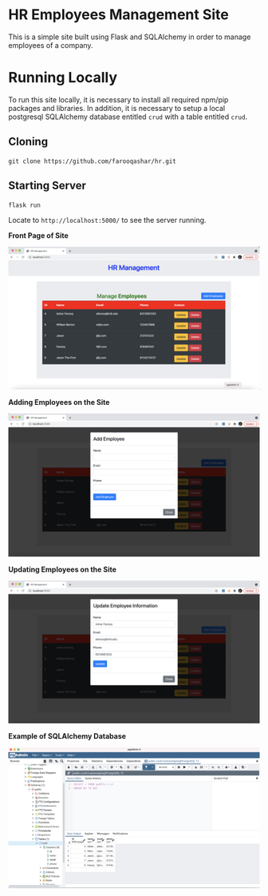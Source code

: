 # HR Employees Management Site

This is a simple site built using Flask and SQLAlchemy in order to manage employees of a company. 

# Running Locally 

To run this site locally, it is necessary to install all required npm/pip packages and libraries. In addition, it is necessary to setup a local postgresql SQLAlchemy database entitled `crud` with a table entitled `crud`.

## Cloning 

```
git clone https://github.com/farooqashar/hr.git
```

## Starting Server 

```
flask run
```

Locate to `http://localhost:5000/` to see the server running.

**Front Page of Site**

![Front Page of Site](https://raw.githubusercontent.com/farooqashar/hr/readme_images/images/front.png)

**Adding Employees on the Site**

![Adding Employees on the Site](https://raw.githubusercontent.com/farooqashar/hr/readme_images/images/add.png)

**Updating Employees on the Site**

![Updating Employees on the Site](https://raw.githubusercontent.com/farooqashar/hr/readme_images/images/update.png)

**Example of SQLAlchemy Database**

![Example of SQLAlchemy Database](https://raw.githubusercontent.com/farooqashar/hr/readme_images/images/data.png)


